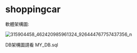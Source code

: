 # shoppingcar

軟體架構圖:

![315904458_462420985961324_926444767757437356_n](https://user-images.githubusercontent.com/52521773/202839574-38d0047e-9620-4821-bedd-d1173b00eb9d.jpg)

DB架構圖請看 MY_DB.sql
